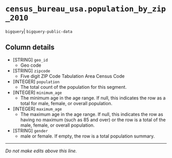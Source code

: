 # `census_bureau_usa.population_by_zip_2010`
`bigquery`| `bigquery-public-data`

## Column details
* [STRING]    `geo_id`
  - Geo code
* [STRING]    `zipcode`
  - Five digit ZIP Code Tabulation Area Census Code
* [INTEGER]   `population`
  - The total count of the population for this segment.
* [INTEGER]   `minimum_age`
  - The minimum age in the age range. If null, this indicates the row as a total for male, female, or overall population.
* [INTEGER]   `maximum_age`
  - The maximum age in the age range. If null, this indicates the row as having no maximum (such as 85 and over) or the row is a total of the male, female, or overall population.
* [STRING]    `gender`
  - male or female. If empty, the row is a total population summary.

-------------------------------------------------------------------------------
*Do not make edits above this line.*
